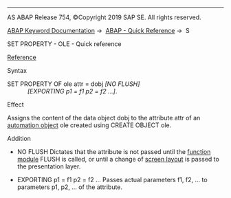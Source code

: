   

* * *

AS ABAP Release 754, ©Copyright 2019 SAP SE. All rights reserved.

[ABAP Keyword Documentation](javascript:call_link\('abenabap.htm'\)) →  [ABAP - Quick Reference](javascript:call_link\('abenabap_shortref.htm'\)) →  S

SET PROPERTY - OLE - Quick reference

[Reference](javascript:call_link\('abapset_property.htm'\))

Syntax

SET PROPERTY OF ole attr = dobj *\[*NO FLUSH*\]*
                                *\[*EXPORTING p1 = f1 p2 = f2 ...*\]*.

Effect

Assigns the content of the data object dobj to the attribute attr of an [automation object](javascript:call_link\('abenole_automation_glosry.htm'\) "Glossary Entry") ole created using CREATE OBJECT ole.

Addition

-   NO FLUSH
    Dictates that the attribute is not passed until the [function module](javascript:call_link\('abenfunction_module_glosry.htm'\) "Glossary Entry") FLUSH is called, or until a change of [screen layout](javascript:call_link\('abenscreen_glosry.htm'\) "Glossary Entry") is passed to the presentation layer.
    
-   EXPORTING p1 = f1 p2 = f2 ...
    Passes actual parameters f1, f2, ... to parameters p1, p2, ... of the attribute.